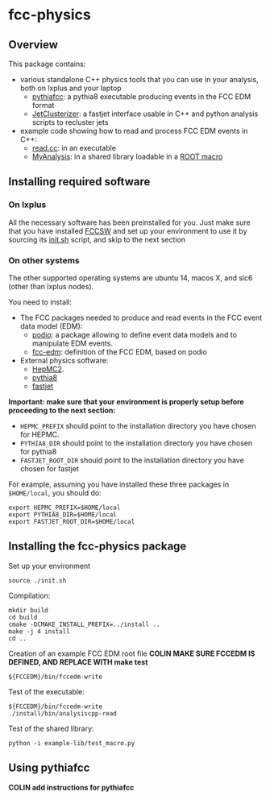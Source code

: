 fcc-physics
===========

## Overview

This package contains:

- various standalone C++ physics tools that you can use in your analysis, both on lxplus and your laptop
  - [pythiafcc](generators/pythiafcc.cc): a pythia8 executable producing events in the FCC EDM format
  - [JetClusterizer](tools/JetClusterizer.h): a fastjet interface usable in C++ and python analysis scripts to recluster jets 
- example code showing how to read and process FCC EDM events in C++:
  - [read.cc](example/read.cc): in an executable
  - [MyAnalysis](example-lib/MyAnalysis.h): in a shared library loadable in a [ROOT macro](example-lib/test_macro.py)

## Installing required software 

### On lxplus

All the necessary software has been preinstalled for you. Just make sure that you have installed [FCCSW](https://github.com/HEP-FCC/FCCSW.git) and set up your environment to use it by sourcing its [init.sh](https://github.com/HEP-FCC/podio/blob/master/init.sh) script, and skip to the next section

### On other systems

The other supported operating systems are ubuntu 14, macos X, and slc6 (other than lxplus nodes). 

You need to install: 

- The FCC packages needed to produce and read events in the FCC event data model (EDM):
  - [podio](https://github.com/HEP-FCC/podio.git): a package allowing to define event data models and to manipulate EDM events.
  - [fcc-edm](https://github.com/HEP-FCC/fcc-edm.git): definition of the FCC EDM, based on podio
- External physics software:
  - [HepMC2](http://lcgapp.cern.ch/project/simu/HepMC/download/HepMC-2.06.09.tar.gz).   
  - [pythia8](http://home.thep.lu.se/~torbjorn/pythia8/pythia8215.tgz) 
  - [fastjet](http://fastjet.fr/repo/fastjet-3.1.3.tar.gz)

**Important: make sure that your environment is properly setup before proceeding to the next section:**

  - `HEPMC_PREFIX` should point to the installation directory you have chosen for HEPMC.
  - `PYTHIA8_DIR` should point to the installation directory you have chosen for pythia8
  - `FASTJET_ROOT_DIR` should point to the installation directory you have chosen for fastjet
  
For example, assuming you have installed these three packages in `$HOME/local`, you should do:

    export HEPMC_PREFIX=$HOME/local
    export PYTHIA8_DIR=$HOME/local
    export FASTJET_ROOT_DIR=$HOME/local
    


## Installing the fcc-physics package

Set up your environment

    source ./init.sh

Compilation:

    mkdir build
    cd build
    cmake -DCMAKE_INSTALL_PREFIX=../install ..
    make -j 4 install
    cd ..

Creation of an example FCC EDM root file **COLIN MAKE SURE FCCEDM IS DEFINED, AND REPLACE WITH make test**

    ${FCCEDM}/bin/fccedm-write

Test of the executable:

    ${FCCEDM}/bin/fccedm-write
    ./install/bin/analysiscpp-read    

Test of the shared library:

    python -i example-lib/test_macro.py 

## Using pythiafcc

**COLIN add instructions for pythiafcc**
